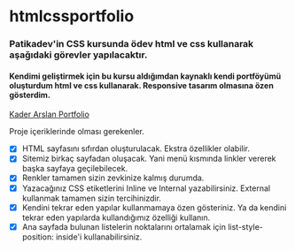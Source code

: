 # htmlcssportfolio

### Patikadev'in CSS kursunda ödev html ve css kullanarak aşağıdaki görevler yapılacaktır.

#### Kendimi geliştirmek için bu kursu aldığımdan kaynaklı kendi portföyümü oluşturdum html ve css kullanarak. Responsive tasarım olmasına özen gösterdim.

[Kader Arslan Portfolio](https://kaderarslan.netlify.app/)


Proje içeriklerinde olması gerekenler.
- [x]  HTML sayfasını sıfırdan oluşturulacak. Ekstra özellikler olabilir.
- [x]  Sitemiz birkaç sayfadan oluşacak. Yani menü kısmında linkler vererek başka sayfaya geçilebilecek.
- [x]  Renkler tamamen sizin zevkinize kalmış durumda.
- [x]  Yazacağınız CSS etiketlerini Inline ve Internal yazabilirsiniz. External kullanmak tamamen sizin tercihinizdir.
- [x]  Kendini tekrar eden yapılar kullanmamaya özen gösteriniz. Ya da kendini tekrar eden yapılarda kullandığımız özelliği kullanın.
- [x]  Ana sayfada bulunan listelerin noktalarını ortalamak için list-style-position: inside'i kullanabilirsiniz.
